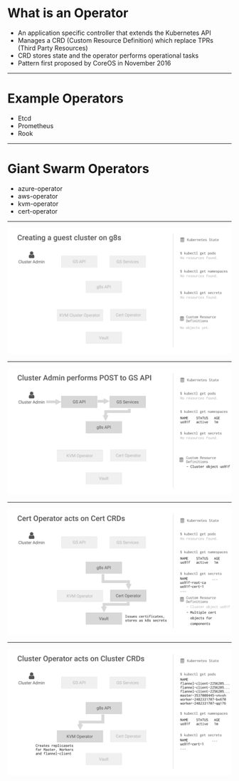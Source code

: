 # What is an Operator

- An application specific controller that extends the Kubernetes API
- Manages a CRD (Custom Resource Definition) which replace TPRs (Third Party Resources)
- CRD stores state and the operator performs operational tasks
- Pattern first proposed by CoreOS in November 2016

---

# Example Operators

- Etcd
- Prometheus
- Rook

---

# Giant Swarm Operators

- azure-operator
- aws-operator
- kvm-operator
- cert-operator

---

<!-- .slide:  style="text-align: center;" -->
![Cluster](/layout/img/diagrams/kvm-operator/1.png) <!-- .element: style="width: 80%;" -->

---

<!-- .slide:  style="text-align: center;" -->
![Cluster](/layout/img/diagrams/kvm-operator/2.png) <!-- .element: style="width: 80%;" -->

---

<!-- .slide:  style="text-align: center;" -->
![Cluster](/layout/img/diagrams/kvm-operator/3.png) <!-- .element: style="width: 80%;" -->

---

<!-- .slide:  style="text-align: center;" -->
![Cluster](/layout/img/diagrams/kvm-operator/4.png) <!-- .element: style="width: 80%;" -->
